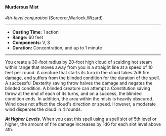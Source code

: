 #### Murderous Mist
*4th-level conjuration* (Sorcerer,Warlock,Wizard)
___
- **Casting Time:** 1 action
- **Range:** 60 feet
- **Components:** V, S
- **Duration:** Concentration, and up to 1 minute
---
You create a 30-foot radius by 20-foot high cloud of
scalding hot steam within range that moves away
from you in a straight line at a speed of 10 feet per
round.
A creature that starts its turn in the cloud takes
2d6 fire damage, and suffers from the blinded
condition for the duration of the spell. A successful
Dexterity saving throw halves the damage and
negates the blinded condition. A blinded creature
can attempt a Constitution saving throw at the end
of each of its turns, and on a success, the blinded
condition ends.
In addition, the area within the mists is heavily
obscured. Wind does not affect the cloud's direction
or speed. However, a moderate wind disperses the
cloud in 4 rounds.

***At Higher Levels.***  When you cast this spell using
a spell slot of 5th level or higher, the amount of fire
damage increases by 1d6 for each slot level above
4th.
